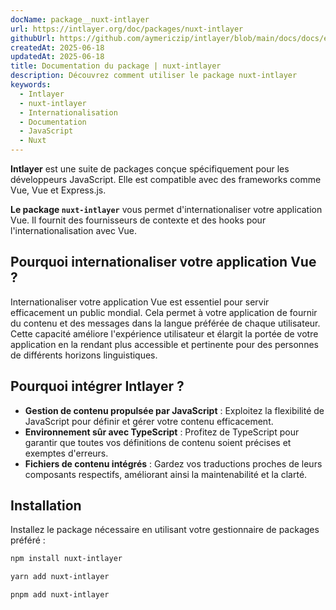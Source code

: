```yaml
---
docName: package__nuxt-intlayer
url: https://intlayer.org/doc/packages/nuxt-intlayer
githubUrl: https://github.com/aymericzip/intlayer/blob/main/docs/docs/en/packages/nuxt-intlayer/index.md
createdAt: 2025-06-18
updatedAt: 2025-06-18
title: Documentation du package | nuxt-intlayer
description: Découvrez comment utiliser le package nuxt-intlayer
keywords:
  - Intlayer
  - nuxt-intlayer
  - Internationalisation
  - Documentation
  - JavaScript
  - Nuxt
---
```


**Intlayer** est une suite de packages conçue spécifiquement pour les développeurs JavaScript. Elle est compatible avec des frameworks comme Vue, Vue et Express.js.

**Le package `nuxt-intlayer`** vous permet d'internationaliser votre application Vue. Il fournit des fournisseurs de contexte et des hooks pour l'internationalisation avec Vue.

## Pourquoi internationaliser votre application Vue ?

Internationaliser votre application Vue est essentiel pour servir efficacement un public mondial. Cela permet à votre application de fournir du contenu et des messages dans la langue préférée de chaque utilisateur. Cette capacité améliore l'expérience utilisateur et élargit la portée de votre application en la rendant plus accessible et pertinente pour des personnes de différents horizons linguistiques.

## Pourquoi intégrer Intlayer ?

- **Gestion de contenu propulsée par JavaScript** : Exploitez la flexibilité de JavaScript pour définir et gérer votre contenu efficacement.
- **Environnement sûr avec TypeScript** : Profitez de TypeScript pour garantir que toutes vos définitions de contenu soient précises et exemptes d'erreurs.
- **Fichiers de contenu intégrés** : Gardez vos traductions proches de leurs composants respectifs, améliorant ainsi la maintenabilité et la clarté.

## Installation

Installez le package nécessaire en utilisant votre gestionnaire de packages préféré :

```bash packageManager="npm"
npm install nuxt-intlayer
```

```bash packageManager="yarn"
yarn add nuxt-intlayer
```

```bash packageManager="pnpm"
pnpm add nuxt-intlayer
```
